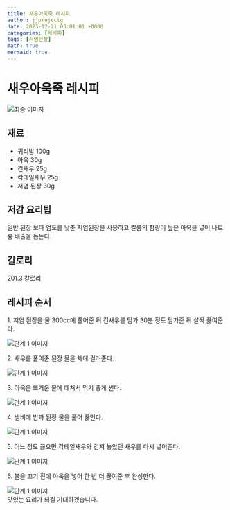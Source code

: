 ```yaml
---
title: 새우아욱죽 레시피
author: jjprojectg
date: 2023-12-21 03:01:01 +0000
categories: [레시피]
tags: [저염된장]
math: true
mermaid: true
---
```

<meta name="og:type" content="website"/>
<meta charset="UTF-8"/>
<div class="header">
  <h1>새우아욱죽 레시피</h1>
</div>

<div class="container my-4">
  <div class="row">
    <div class="col-12 col-md-6">
      <div class="recipe-image">
        <img src="http://www.foodsafetykorea.go.kr/uploadimg/cook/10_00395_2.png" class="step-image" alt="최종 이미지"/>
      </div>
    </div>
    <div class="col-12 col-md-6">
      <div class="ingredients">
        <h2>재료</h2>
        <ul class="card">
          <li> 귀리밥 100g </li>
          <li>  아욱 30g </li>
          <li>  건새우 25g </li>
          <li>  칵테일새우 25g </li>
          <li>  저염 된장 30g </li>
</ul>
      </div>
    </div>
    <div class="col-12 col-md-6">
      <div class="ingredients">
        <h2>저감 요리팁</h2>
        <div class="card"> 
          <p>
            일반 된장 보다 염도를 낮춘 저염된장을 사용하고 칼륨의 함량이 높은 아욱을 넣어 나트륨 배출을 돕는다.
          </p>
        </div>
      </div>
      <div class="ingredients">
        <h2>칼로리</h2>
        <div class="card"> 
          <p>
            201.3 칼로리
          </p>
        </div>
      </div>
    </div>
  </div>

  <h2 class="my-4">레시피 순서</h2>
  <div class="card recipe-card">
    <div class="card-body recipe-step">
      <p class="card-text step-description">1. 저염 된장을 물 300cc에 풀어준 뒤 건새우를
담가 30분 정도 담가준 뒤 살짝 끓여준다.</p>
      <img src="http://www.foodsafetykorea.go.kr/uploadimg/cook/20_00395_01.png" alt="단계 1 이미지" class="step-image"/>
    </div>
  </div>
  <div class="card recipe-card">
    <div class="card-body recipe-step">
      <p class="card-text step-description">2. 새우를 풀어준 된장 물을 체에 걸러준다.</p>
      <img src="http://www.foodsafetykorea.go.kr/uploadimg/cook/20_00395_02.png" alt="단계 1 이미지" class="step-image"/>
    </div>
  </div>
  <div class="card recipe-card">
    <div class="card-body recipe-step">
      <p class="card-text step-description">3. 아욱은 뜨거운 물에 데쳐서 먹기 좋게 썬다.</p>
      <img src="http://www.foodsafetykorea.go.kr/uploadimg/cook/20_00395_03.png" alt="단계 1 이미지" class="step-image"/>
    </div>
  </div>
  <div class="card recipe-card">
    <div class="card-body recipe-step">
      <p class="card-text step-description">4. 냄비에 밥과 된장 물을 풀어 끓인다.</p>
      <img src="http://www.foodsafetykorea.go.kr/uploadimg/cook/20_00395_04.png" alt="단계 1 이미지" class="step-image"/>
    </div>
  </div>
  <div class="card recipe-card">
    <div class="card-body recipe-step">
      <p class="card-text step-description">5. 어느 정도 끓으면 칵테일새우와 건져 놓았던
새우를 다시 넣어준다.</p>
      <img src="http://www.foodsafetykorea.go.kr/uploadimg/cook/20_00395_05.png" alt="단계 1 이미지" class="step-image"/>
    </div>
  </div>
  <div class="card recipe-card">
    <div class="card-body recipe-step">
      <p class="card-text step-description">6. 불을 끄기 전에 아욱을 넣어 한 번 더 끓여준
후 완성한다.</p>
      <img src="http://www.foodsafetykorea.go.kr/uploadimg/cook/20_00395_06.png" alt="단계 1 이미지" class="step-image"/>
    </div>
  </div>

</div>
맛있는 요리가 되길 기대하겠습니다.

